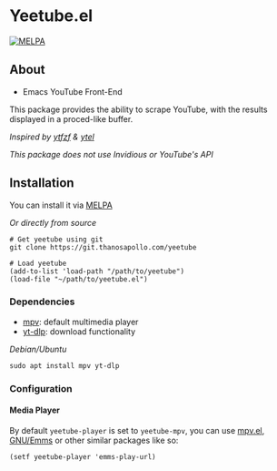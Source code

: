 # Yeetube.el
 [![MELPA](https://melpa.org/packages/yeetube-badge.svg)](https://melpa.org/#/yeetube) 

## About 
- Emacs YouTube Front-End

This package provides the ability to scrape YouTube, with the results
displayed in a proced-like buffer. 

*Inspired by [ytfzf](https://github.com/pystardust/ytfzf) & [ytel](https://github.com/grastello/ytel)*


*This package does not use Invidious or YouTube's API*


## Installation 
You can install it via [MELPA](https://melpa.org/#/yeetube)

*Or directly from source*
``` shell
# Get yeetube using git
git clone https://git.thanosapollo.com/yeetube

# Load yeetube
(add-to-list 'load-path "/path/to/yeetube")
(load-file "~/path/to/yeetube.el")
```

### Dependencies
- [mpv](https://mpv.io/): default multimedia player 
- [yt-dlp](https://github.com/yt-dlp/yt-dlp): download functionality 

*Debian/Ubuntu*
``` shell
sudo apt install mpv yt-dlp
```

### Configuration 
#### Media Player 
By default `yeetube-player` is set to `yeetube-mpv`, you can use
[mpv.el](https://github.com/kljohann/mpv.el), [GNU/Emms](https://www.gnu.org/software/emms/) or other similar packages like so:

``` emacs-lisp
(setf yeetube-player 'emms-play-url)
```
